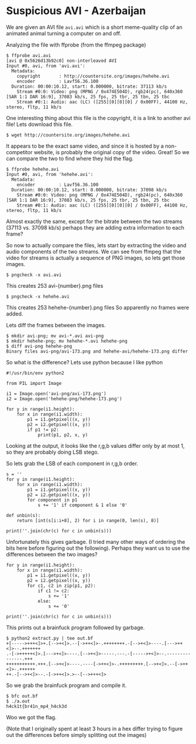 Suspicious AVI - Azerbaijan
===========================

We are given an AVI file `avi.avi` which is a short meme-quality clip of an animated
animal turning a computer on and off.

Analyzing the file with ffprobe (from the ffmpeg package)
```
$ ffprobe avi.avi
[avi @ 0x5626d13b92c0] non-interleaved AVI
Input #0, avi, from 'avi.avi':
  Metadata:
    copyright       : http://countersite.org/images/hehehe.avi
    encoder         : Lavf56.36.100
  Duration: 00:00:10.12, start: 0.000000, bitrate: 37113 kb/s
    Stream #0:0: Video: png (MPNG / 0x474E504D), rgb24(pc), 640x360 [SAR 1:1 DAR 16:9], 37083 kb/s, 25 fps, 25 tbr, 25 tbn, 25 tbc
    Stream #0:1: Audio: aac (LC) ([255][0][0][0] / 0x00FF), 44100 Hz, stereo, fltp, 11 kb/s
```

One interesting thing about this file is the copyright, it is a link to another avi file!
Lets download this file.
```
$ wget http://countersite.org/images/hehehe.avi
```
It appears to be the exact same video, and since it is hosted by a non-competitor website,
is probably the original copy of the video.  Great!  So we can compare the two to find
where they hid the flag.

```
$ ffprobe hehehe.avi
Input #0, avi, from 'hehehe.avi':
  Metadata:
    encoder         : Lavf56.36.100
  Duration: 00:00:10.12, start: 0.000000, bitrate: 37098 kb/s
    Stream #0:0: Video: png (MPNG / 0x474E504D), rgb24(pc), 640x360 [SAR 1:1 DAR 16:9], 37083 kb/s, 25 fps, 25 tbr, 25 tbn, 25 tbc
    Stream #0:1: Audio: aac (LC) ([255][0][0][0] / 0x00FF), 44100 Hz, stereo, fltp, 11 kb/s
```
Almost exactly the same, except for the bitrate between the two streams
(37113 vs. 37098 kb/s) perhaps they are adding extra information to each frame?

So now to actually compare the files,
lets start by extracting the video and audio components of the two streams.
We can see from ffmpeg that the video for streams is actually a sequence of PNG images,
so lets get those images.
```
$ pngcheck -x avi.avi
```
This creates 253 avi-{number}.png files
```
$ pngcheck -x hehehe.avi
```
This creates 253 hehehe-{number}.png files
So apparently no frames were added.

Lets diff the frames between the images.
```
$ mkdir avi-png; mv avi-*.avi avi-png
$ mkdir hehehe-png; mv hehehe-*.avi hehehe-png
$ diff avi-png hehehe-png
Binary files avi-png/avi-173.png and hehehe-avi/hehehe-173.png differ
```

So what is the difference?
Lets use python because I like python
```
#!/usr/bin/env python2

from PIL import Image

i1 = Image.open('avi-png/avi-173.png')
i2 = Image.open('hehehe-png/hehehe-173.png')

for y in range(i1.height):
    for x in range(i1.width):
        p1 = i1.getpixel((x, y))
        p2 = i2.getpixel((x, y))
        if p1 != p2:
            print(p1, p2, x, y)
```

Looking at the output, it looks like the r,g,b values differ only by at most
1, so they are probably doing LSB stego.

So lets grab the LSB of each component in r,g,b order.
```
s = ''
for y in range(i1.height):
    for x in range(i1.width):
        p1 = i1.getpixel((x, y))
        p2 = i2.getpixel((x, y))
        for component in p1
            s += '1' if component & 1 else '0'

def unbin(s):
    return [int(s[i:i+8], 2) for i in range(0, len(s), 8)]

print(''.join(chr(c) for c in unbin(s)))
```

Unfortunately this gives garbage.
(I tried many other ways of ordering the bits here before figuring out the following).
Perhaps they want us to use the differences between the two images?
```
for y in range(i1.height):
    for x in range(i1.width):
        p1 = i1.getpixel((x, y))
        p2 = i2.getpixel((x, y))
        for c1, c2 in zip(p1, p2):
            if c1 != c2:
                s += '1'
            else:
                s += '0'

print(''.join(chr(c) for c in unbin(s)))
```

This prints out a brainfuck program followed by garbage.
```
$ python2 extract.py | tee out.bf
+[----->+++<]>+.[-->+<]>.--[->++<]>-.++++++++.-[-->+<]>----.[--->++<]>--.+++++++
.-[->+++++<]>.[--->+<]>----.[-->+<]>-----.---.-[----->+<]>--.---------------.+++
+++++++++++.+++.[-->+<]>----.----[->++<]>-.+++++++++.[-->+<]>.--[->++<]>-.++++++
++.-[-->+<]>--.-[->++<]>.>--[-->+++<]>
```
So we grab the brainfuck program and compile it.
```
$ bfc out.bf
$ ./a.out
h4ck1t{br41n_mp4_h4ck3d
```
Woo we got the flag.

(Note that I originally spent at least 3 hours in a hex differ trying to figure out
the differences before simply splitting out the images)

